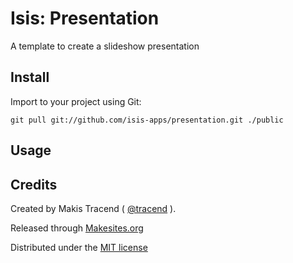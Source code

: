 # Isis: Presentation

A template to create a slideshow presentation

## Install

Import to your project using Git: 
```
git pull git://github.com/isis-apps/presentation.git ./public
```

## Usage


## Credits

Created by Makis Tracend ( [@tracend](http://github.com/tracend) ).

Released through [Makesites.org](http://makesites.org)

Distributed under the [MIT license](http://makesites.org/licenses/MIT)


